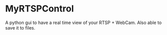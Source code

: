# MyRTSPControl
A python gui to have a real time view of your RTSP + WebCam. Also able to save it to files.
